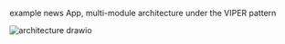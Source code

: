 example news App, multi-module architecture under the VIPER pattern


![architecture drawio](https://github.com/Lechenko/NewsExample/assets/18720815/ddf15a60-b52c-4e70-ba8a-6c52e6aeac92)
